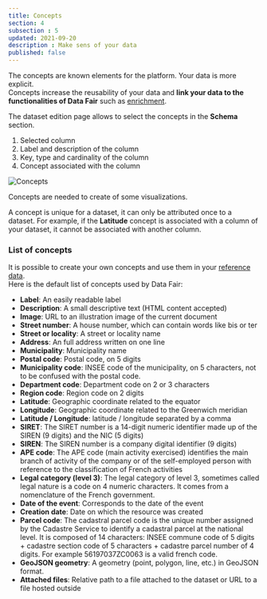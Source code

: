 ```yaml
---
title: Concepts
section: 4
subsection : 5
updated: 2021-09-20
description : Make sens of your data
published: false
---
```


The concepts are known elements for the platform. Your data is more explicit.  
Concepts increase the reusability of your data and   **link your data to the functionalities of Data Fair** such as [enrichment](./user-guide/enrichment).  

The dataset edition page allows to select the concepts in the **Schema** section.

1. Selected column
2. Label and description of the column
3. Key, type and cardinality of the column
4. Concept associated with the column

![Concepts](./images/user-guide/schema-concept.jpg)  

Concepts are needed to create of some visualizations.

A concept is unique for a dataset, it can only be attributed once to a dataset. For example, if the **Latitude** concept is associated with a column of your dataset, it cannot be associated with another column.

### List of concepts

It is possible to create your own concepts and use them in your [reference data](./user-guide/enrichment).  
Here is the default list of concepts used by Data Fair:

* **Label**: An easily readable label
* **Description**: A small descriptive text (HTML content accepted)
* **Image**: URL to an illustration image of the current document
* **Street number**: A house number, which can contain words like bis or ter
* **Street or locality**: A street or locality name
* **Address**: An full address written on one line
* **Municipality**: Municipality name
* **Postal code**: Postal code, on 5 digits
* **Municipality code**: INSEE code of the municipality, on 5 characters, not to be confused with the postal code.
* **Department code**: Department code on 2 or 3 characters
* **Region code**: Region code on 2 digits
* **Latitude**: Geographic coordinate related to the equator
* **Longitude**: Geographic coordinate related to the Greenwich meridian
* **Latitude / Longitude**: latitude / longitude separated by a comma
* **SIRET**: The SIRET number is a 14-digit numeric identifier made up of the SIREN (9 digits) and the NIC (5 digits)
* **SIREN**: The SIREN number is a company digital identifier (9 digits)
* **APE code**: The APE code (main activity exercised) identifies the main branch of activity of the company or of the self-employed person with reference to the classification of French activities
* **Legal category (level 3)**: The legal category of level 3, sometimes called legal nature is a code on 4 numeric characters. It comes from a nomenclature of the French government.
* **Date of the event**: Corresponds to the date of the event
* **Creation date**: Date on which the resource was created
* **Parcel code**: The cadastral parcel code is the unique number assigned by the Cadastre Service to identify a cadastral parcel at the national level. It is composed of 14 characters: INSEE commune code of 5 digits + cadastre section code of 5 characters + cadastre parcel number of 4 digits. For example 56197037ZC0063 is a valid french code.
* **GeoJSON geometry**: A geometry (point, polygon, line, etc.) in GeoJSON format.
* **Attached files**: Relative path to a file attached to the dataset or URL to a file hosted outside
